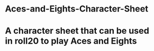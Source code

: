 # Aces-and-Eights-Character-Sheet
# A character sheet that can be used in roll20 to play Aces and Eights
